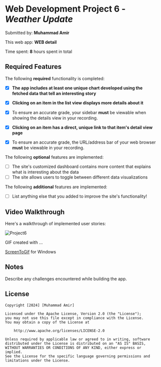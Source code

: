 # Web Development Project 6 - *Weather Update*

Submitted by: **Muhammad Amir**

This web app: **WEB detail**

Time spent: **8** hours spent in total

## Required Features

The following **required** functionality is completed:

- [X] **The app includes at least one unique chart developed using the fetched data that tell an interesting story**
- [X] **Clicking on an item in the list view displays more details about it**
- [X] To ensure an accurate grade, your sidebar **must** be viewable when showing the details view in your recording.
- [X] **Clicking on an item has a direct, unique link to that item's detail view page**
- [X] To ensure an accurate grade, the URL/address bar of your web browser **must** be viewable in your recording.  


The following **optional** features are implemented:

- [ ] The site's customized dashboard contains more content that explains what is interesting about the data
- [ ] The site allows users to toggle between different data visualizations

The following **additional** features are implemented:

* [ ] List anything else that you added to improve the site's functionality!

## Video Walkthrough

Here's a walkthrough of implemented user stories:

![Project6](https://github.com/user-attachments/assets/beea9c11-c18d-4923-a101-c1db692970b7)

GIF created with ...  

[ScreenToGif](https://www.screentogif.com/) for Windows

## Notes

Describe any challenges encountered while building the app.

## License

    Copyright [2024] [Muhammad Amir]

    Licensed under the Apache License, Version 2.0 (the "License");
    you may not use this file except in compliance with the License.
    You may obtain a copy of the License at

        http://www.apache.org/licenses/LICENSE-2.0

    Unless required by applicable law or agreed to in writing, software
    distributed under the License is distributed on an "AS IS" BASIS,
    WITHOUT WARRANTIES OR CONDITIONS OF ANY KIND, either express or implied.
    See the License for the specific language governing permissions and
    limitations under the License.
